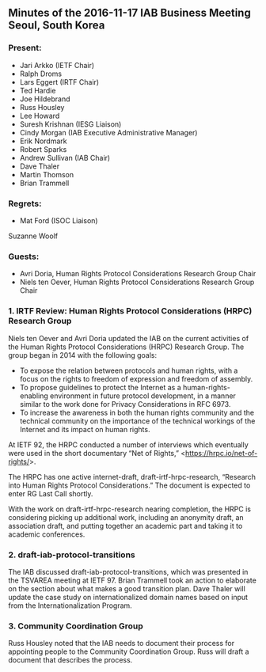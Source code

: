 
Minutes of the 2016-11-17 IAB Business Meeting 
Seoul, South Korea
------------------------------------------------------------------


### Present:


* Jari Arkko (IETF Chair)
* Ralph Droms
* Lars Eggert (IRTF Chair)
* Ted Hardie
* Joe Hildebrand
* Russ Housley
* Lee Howard
* Suresh Krishnan (IESG Liaison)
* Cindy Morgan (IAB Executive Administrative Manager)
* Erik Nordmark
* Robert Sparks
* Andrew Sullivan (IAB Chair)
* Dave Thaler
* Martin Thomson
* Brian Trammell


### Regrets:


* Mat Ford (ISOC Liaison)  

Suzanne Woolf


### Guests:


* Avri Doria, Human Rights Protocol Considerations Research Group Chair
* Niels ten Oever, Human Rights Protocol Considerations Research Group Chair


### 1. IRTF Review: Human Rights Protocol Considerations (HRPC) Research Group


Niels ten Oever and Avri Doria updated the IAB on the current activities of the Human Rights Protocol Considerations (HRPC) Research Group. The group began in 2014 with the following goals:


* To expose the relation between protocols and human rights, with a focus on the rights to freedom of expression and freedom of assembly.
* To propose guidelines to protect the Internet as a human-rights-enabling environment in future protocol development, in a manner similar to the work done for Privacy Considerations in RFC 6973.
* To increase the awareness in both the human rights community and the technical community on the importance of the technical workings of the Internet and its impact on human rights.


At IETF 92, the HRPC conducted a number of interviews which eventually were used in the short documentary “Net of Rights,” <<https://hrpc.io/net-of-rights/>>.


The HRPC has one active internet-draft, draft-irtf-hrpc-research, “Research into Human Rights Protocol Considerations.” The document is expected to enter RG Last Call shortly.


With the work on draft-irtf-hrpc-research nearing completion, the HRPC is considering picking up additional work, including an anonymity draft, an association draft, and putting together an academic part and taking it to academic conferences.


### 2. draft-iab-protocol-transitions


The IAB discussed draft-iab-protocol-transitions, which was presented in the TSVAREA meeting at IETF 97. Brian Trammell took an action to elaborate on the section about what makes a good transition plan. Dave Thaler will update the case study on internationalized domain names based on input from the Internationalization Program.


### 3. Community Coordination Group


Russ Housley noted that the IAB needs to document their process for appointing people to the Community Coordination Group. Russ will draft a document that describes the process.


